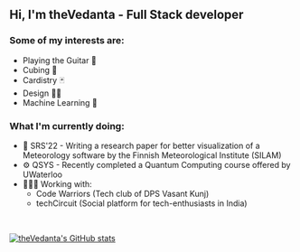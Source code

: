 <h2>Hi, I'm theVedanta - Full Stack developer</h2>

### Some of my interests are:
<ul>
  <li>Playing the Guitar 🎸</li>
  <li>Cubing 🥸</li>
  <li>Cardistry 🃏</li>
  <li>Design 👨‍🎨</li>
  <li>Machine Learning 🤖</li>
</ul>

### What I'm currently doing:
<ul>
  <li>💨 SRS'22 - Writing a research paper for better visualization of a Meteorology software by the Finnish Meteorological Institute (SILAM)</li>
  <li>⚙️ QSYS - Recently completed a Quantum Computing course offered by UWaterloo</li>
  <li>👨🏻‍💻 Working with:
    <ul>
      <li>Code Warriors (Tech club of DPS Vasant Kunj)</li>
      <li>techCircuit (Social platform for tech-enthusiasts in India)</li>
    </ul>
  </li>
</ul>
<br>

[![theVedanta's GitHub stats](https://github-readme-stats.vercel.app/api?username=theVedanta&show_icons=true&theme=github_dark)](https://github.com/theVedanta/github-readme-stats)
